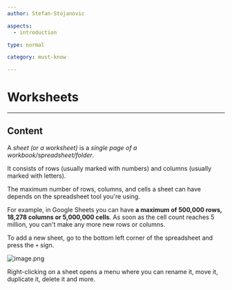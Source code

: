 ```yaml
---
author: Stefan-Stojanovic

aspects:
  - introduction

type: normal

category: must-know

---
```


# Worksheets

---
## Content

A *sheet (or a worksheet)* is a *single page of a workbook/spreadsheet/folder*.

It consists of rows (usually marked with numbers) and columns (usually marked with letters).

The maximum number of rows, columns, and cells a sheet can have depends on the spreadsheet tool you're using.

For example, in Google Sheets you can have **a maximum of 500,000 rows, 18,278 columns or 5,000,000 cells**. As soon as the cell count reaches 5 million, you can't make any more new rows or columns.

To add a new sheet, go to the bottom left corner of the spreadsheet and press the `+` sign.

![image.png](https://img.enkipro.com/0ea4f3f810b4934f42ddb4d704184a78.png)

Right-clicking on a sheet opens a menu where you can rename it, move it, duplicate it, delete it and more.